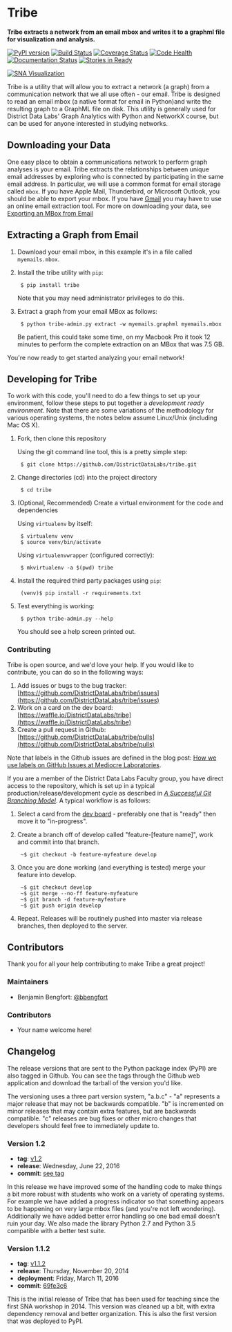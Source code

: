 # Tribe
**Tribe extracts a network from an email mbox and writes it to a graphml file for visualization and analysis.**

[![PyPI version][pypi_img]][pypi_href]
[![Build Status][travis_img]][travis_href]
[![Coverage Status][coveralls_img]][coveralls_href]
[![Code Health][health_img]][health_href]
[![Documentation Status][rtfd_img]][rtfd_href]
[![Stories in Ready][waffle_img]][waffle_href]

[![SNA Visualization](docs/images/sna_viz.png)](docs/images/sna_viz.png)

Tribe is a utility that will allow you to extract a network (a graph) from a communication network that we all use often - our email. Tribe is designed to read an email mbox (a native format for email in Python)and write the resulting graph to a GraphML file on disk. This utility is generally used for District Data Labs' Graph Analytics with Python and NetworkX course, but can be used for anyone interested in studying networks.

## Downloading your Data

One easy place to obtain a communications network to perform graph analyses is your email. Tribe extracts the relationships between unique email addresses by exploring who is connected by participating in the same email address. In particular, we will use a common format for email storage called `mbox`. If you have Apple Mail, Thunderbird, or Microsoft Outlook, you should be able to export your mbox. If you have [Gmail](https://gmail.com) you may have to use an online email extraction tool. For more on downloading your data, see [Exporting an MBox from Email](http://ddl-tribe.readthedocs.org/en/latest/emails/)

## Extracting a Graph from Email

1. Download your email mbox, in this example it's in a file called `myemails.mbox`.

2. Install the tribe utility with `pip`:

        $ pip install tribe

    Note that you may need administrator privileges to do this.

3. Extract a graph from your email MBox as follows:

        $ python tribe-admin.py extract -w myemails.graphml myemails.mbox

    Be patient, this could take some time, on my Macbook Pro it took 12 minutes to perform the complete extraction on an MBox that was 7.5 GB.

You're now ready to get started analyzing your email network!

## Developing for Tribe

To work with this code, you'll need to do a few things to set up your environment, follow these steps to put together a _development ready environment_. Note that there are some variations of the methodology for various operating systems, the notes below assume Linux/Unix (including Mac OS X).

1. Fork, then clone this repository

    Using the git command line tool, this is a pretty simple step:

        $ git clone https://github.com/DistrictDataLabs/tribe.git

2. Change directories (cd) into the project directory

        $ cd tribe

3. (Optional, Recommended) Create a virtual environment for the code and dependencies

    Using `virtualenv` by itself:

        $ virtualenv venv
        $ source venv/bin/activate

    Using `virtualenvwrapper` (configured correctly):

        $ mkvirtualenv -a $(pwd) tribe

4. Install the required third party packages using `pip`:

        (venv)$ pip install -r requirements.txt

5. Test everything is working:

        $ python tribe-admin.py --help

    You should see a help screen printed out.

### Contributing

Tribe is open source, and we'd love your help. If you would like to contribute, you can do so in the following ways:

1. Add issues or bugs to the bug tracker: [https://github.com/DistrictDataLabs/tribe/issues](https://github.com/DistrictDataLabs/tribe/issues)
2. Work on a card on the dev board: [https://waffle.io/DistrictDataLabs/tribe](https://waffle.io/DistrictDataLabs/tribe)
3. Create a pull request in Github: [https://github.com/DistrictDataLabs/tribe/pulls](https://github.com/DistrictDataLabs/tribe/pulls)

Note that labels in the Github issues are defined in the blog post: [How we use labels on GitHub Issues at Mediocre Laboratories](https://mediocre.com/forum/topics/how-we-use-labels-on-github-issues-at-mediocre-laboratories).

If you are a member of the District Data Labs Faculty group, you have direct access to the repository, which is set up in a typical production/release/development cycle as described in _[A Successful Git Branching Model](http://nvie.com/posts/a-successful-git-branching-model/)_. A typical workflow is as follows:

1. Select a card from the [dev board](https://waffle.io/DistrictDataLabs/tribe) - preferably one that is "ready" then move it to "in-progress".

2. Create a branch off of develop called "feature-[feature name]", work and commit into that branch.

        ~$ git checkout -b feature-myfeature develop

3. Once you are done working (and everything is tested) merge your feature into develop.

        ~$ git checkout develop
        ~$ git merge --no-ff feature-myfeature
        ~$ git branch -d feature-myfeature
        ~$ git push origin develop

4. Repeat. Releases will be routinely pushed into master via release branches, then deployed to the server.

## Contributors

Thank you for all your help contributing to make Tribe a great project!

### Maintainers

- Benjamin Bengfort: [@bbengfort](https://github.com/bbengfort/)

### Contributors

- Your name welcome here!

## Changelog

The release versions that are sent to the Python package index (PyPI) are also tagged in Github. You can see the tags through the Github web application and download the tarball of the version you'd like.

The versioning uses a three part version system, "a.b.c" - "a" represents a major release that may not be backwards compatible. "b" is incremented on minor releases that may contain extra features, but are backwards compatible. "c" releases are bug fixes or other micro changes that developers should feel free to immediately update to.

### Version 1.2

* **tag**: [v1.2](https://github.com/DistrictDataLabs/tribe/releases/tag/v1.2)
* **release**:  Wednesday, June 22, 2016
* **commit**: [see tag](#)

In this release we have improved some of the handling code to make things a bit more robust with students who work on a variety of operating systems. For example we have added a progress indicator so that something appears to be happening on very large mbox files (and you're not left wondering). Additionally we have added better error handling so one bad email doesn't ruin your day. We also made the library Python 2.7 and Python 3.5 compatible with a better test suite. 

### Version 1.1.2

* **tag**: [v1.1.2](https://github.com/DistrictDataLabs/tribe/releases/tag/v1.1.2)
* **release**:  Thursday, November 20, 2014
* **deployment**: Friday, March 11, 2016
* **commit**: [69fe3c6](https://github.com/DistrictDataLabs/tribe/commit/69fe3c69130899479be2e33f73872d6cfedd4659)

This is the initial release of Tribe that has been used for teaching since the first SNA workshop in 2014. This version was cleaned up a bit, with extra dependency removal and better organization. This is also the first version that was deployed to PyPI.

<!-- References -->
[pypi_img]: https://badge.fury.io/py/tribe.svg
[pypi_href]: https://badge.fury.io/py/tribe
[travis_img]: https://travis-ci.org/DistrictDataLabs/tribe.svg?branch=master
[travis_href]: https://travis-ci.org/DistrictDataLabs/tribe/
[coveralls_img]: https://coveralls.io/repos/github/DistrictDataLabs/tribe/badge.svg?branch=master
[coveralls_href]: https://coveralls.io/github/DistrictDataLabs/tribe?branch=master
[health_img]: https://landscape.io/github/DistrictDataLabs/tribe/master/landscape.svg?style=flat
[health_href]: https://landscape.io/github/DistrictDataLabs/tribe/master
[waffle_img]: https://badge.waffle.io/DistrictDataLabs/tribe.png?label=ready&title=Ready
[waffle_href]: https://waffle.io/DistrictDataLabs/tribe
[rtfd_img]: http://readthedocs.org/projects/ddl-tribe/badge/?version=latest
[rtfd_href]: http://ddl-tribe.readthedocs.org/en/latest/
